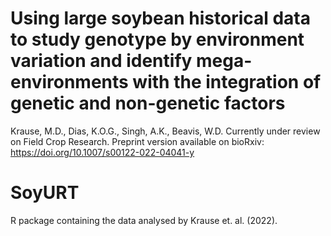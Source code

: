 # Using large soybean historical data to study genotype by environment variation and identify mega-environments with the integration of genetic and non-genetic factors
Krause, M.D., Dias, K.O.G., Singh, A.K., Beavis, W.D. Currently under review on Field Crop Research. Preprint version available on bioRxiv:
https://doi.org/10.1007/s00122-022-04041-y 

# SoyURT
R package containing the data analysed by Krause et. al. (2022).
